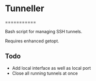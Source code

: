 # Tunneller
===========

Bash script for managing SSH tunnels.

Requires enhanced getopt.




Todo
-----
- Add local interface as well as local port
- Close all running tunnels at once
